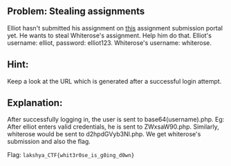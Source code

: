 ## Problem: Stealing assignments

Elliot hasn't submitted his assignment on <a href="">this</a> assignment submission portal yet. He wants to steal Whiterose's assignment. Help him do that. Elliot's username: elliot, password: elliot123. Whiterose's username: whiterose.

## Hint:

Keep a look at the URL which is generated after a successful login attempt. 

## Explanation:

After successfully logging in, the user is sent to base64(username).php. Eg: After elliot enters valid credentials, he is sent to ZWxsaW90.php. Similarly, whiterose would be sent to d2hpdGVyb3Nl.php. We get whiterose's submission and also the flag.

Flag: `lakshya_CTF{whit3r0se_is_g0ing_d0wn}`



